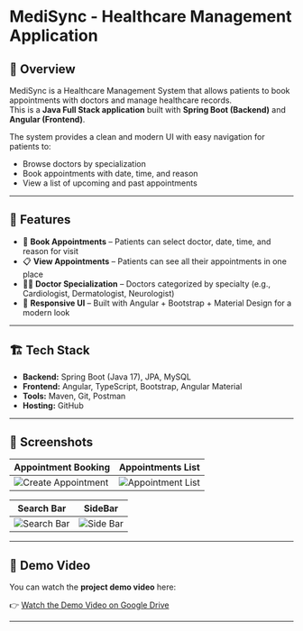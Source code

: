 # MediSync - Healthcare Management Application  

## 📌 Overview
MediSync is a Healthcare Management System that allows patients to book appointments with doctors and manage healthcare records.  
This is a **Java Full Stack application** built with **Spring Boot (Backend)** and **Angular (Frontend)**.  

The system provides a clean and modern UI with easy navigation for patients to:  
- Browse doctors by specialization  
- Book appointments with date, time, and reason  
- View a list of upcoming and past appointments  

---

## 🚀 Features
- 🏥 **Book Appointments** – Patients can select doctor, date, time, and reason for visit  
- 📋 **View Appointments** – Patients can see all their appointments in one place  
- 👨‍⚕️ **Doctor Specialization** – Doctors categorized by specialty (e.g., Cardiologist, Dermatologist, Neurologist)  
- 🎨 **Responsive UI** – Built with Angular + Bootstrap + Material Design for a modern look  

---

## 🏗️ Tech Stack
- **Backend:** Spring Boot (Java 17), JPA, MySQL  
- **Frontend:** Angular, TypeScript, Bootstrap, Angular Material  
- **Tools:** Maven, Git, Postman  
- **Hosting:** GitHub  

---

## 📸 Screenshots

| Appointment Booking | Appointments List |
|---------------------|-------------------|
| ![Create Appointment]([https://drive.google.com/uc?export=view&id=YOUR_FILE_ID_1](https://drive.google.com/file/d/1t9lPa255CKijw1zJjfKlxrROfaDNqcQo/view?usp=sharing)) | ![Appointment List]([https://drive.google.com/uc?export=view&id=YOUR_FILE_ID_2](https://drive.google.com/file/d/1fTy_muFG0gd8T1sB6HmzwNVvnw_1ywa0/view?usp=sharing)) |

| Search Bar | SideBar |
|-----------------------|-----------|
| ![Search Bar]([https://drive.google.com/uc?export=view&id=YOUR_FILE_ID_3](https://drive.google.com/file/d/1d80PN1Doc8nTIWJgiemPYdGifsBFK6Mj/view?usp=sharing)) | ![Side Bar]([https://drive.google.com/uc?export=view&id=YOUR_FILE_ID_4](https://drive.google.com/file/d/1HqjC7rB4Ah3fV6_kITAWK79u_6_32fcq/view?usp=sharing)) |

---

## 🎥 Demo Video
You can watch the **project demo video** here:  

👉 [Watch the Demo Video on Google Drive]([PASTE-YOUR-DRIVE-LINK-HERE](https://drive.google.com/file/d/1nuL8WCh3NSw28heN2BCWUUQyShi9LT2G/view?usp=sharing))  

---
